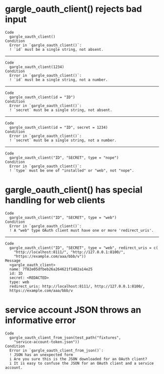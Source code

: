 # gargle_oauth_client() rejects bad input

    Code
      gargle_oauth_client()
    Condition
      Error in `gargle_oauth_client()`:
      ! `id` must be a single string, not absent.

---

    Code
      gargle_oauth_client(1234)
    Condition
      Error in `gargle_oauth_client()`:
      ! `id` must be a single string, not a number.

---

    Code
      gargle_oauth_client(id = "ID")
    Condition
      Error in `gargle_oauth_client()`:
      ! `secret` must be a single string, not absent.

---

    Code
      gargle_oauth_client(id = "ID", secret = 1234)
    Condition
      Error in `gargle_oauth_client()`:
      ! `secret` must be a single string, not a number.

---

    Code
      gargle_oauth_client("ID", "SECRET", type = "nope")
    Condition
      Error in `gargle_oauth_client()`:
      ! `type` must be one of "installed" or "web", not "nope".

# gargle_oauth_client() has special handling for web clients

    Code
      gargle_oauth_client("ID", "SECRET", type = "web")
    Condition
      Error in `gargle_oauth_client()`:
      ! A "web" type OAuth client must have one or more 'redirect_uris'.

---

    Code
      gargle_oauth_client("ID", "SECRET", type = "web", redirect_uris = c(
        "http://localhost:8111/", "http://127.0.0.1:8100/",
        "https://example.com/aaa/bbb/v"))
    Message
      <gargle_oauth_client>
      name: 7f82e05dfbeb26a264621f1482a14e25
      id: ID
      secret: <REDACTED>
      type: web
      redirect_uris: http://localhost:8111/, http://127.0.0.1:8100/,
      https://example.com/aaa/bbb/v

# service account JSON throws an informative error

    Code
      gargle_oauth_client_from_json(test_path("fixtures",
        "service-account-token.json"))
    Condition
      Error in `gargle_oauth_client_from_json()`:
      ! JSON has an unexpected form
      i Are you sure this is the JSON downloaded for an OAuth client?
      i It is easy to confuse the JSON for an OAuth client and a service account.

